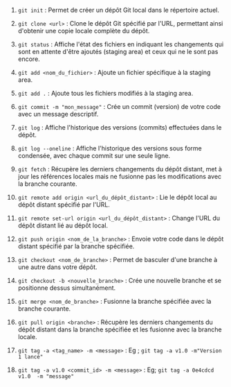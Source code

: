 1. `git init` : Permet de créer un dépôt Git local dans le répertoire actuel.
2. `git clone <url>` : Clone le dépôt Git spécifié par l'URL, permettant ainsi d'obtenir une copie locale complète du dépôt.
3. `git status` : Affiche l'état des fichiers en indiquant les changements qui sont en attente d'être ajoutés (staging area) et ceux qui ne le sont pas encore.
4. `git add <nom_du_fichier>` : Ajoute un fichier spécifique à la staging area.
5. `git add .` : Ajoute tous les fichiers modifiés à la staging area.
6. `git commit -m "mon_message"` : Crée un commit (version) de votre code avec un message descriptif.
7. `git log` : Affiche l'historique des versions (commits) effectuées dans le dépôt.
8. `git log --oneline` : Affiche l'historique des versions sous forme condensée, avec chaque commit sur une seule ligne.
9. `git fetch` : Récupère les derniers changements du dépôt distant, met à jour les références locales mais ne fusionne pas les modifications avec la branche courante.
10. `git remote add origin <url_du_dépôt_distant>` : Lie le dépôt local au dépôt distant spécifié par l'URL.
11. `git remote set-url origin <url_du_dépôt_distant>` : Change l'URL du dépôt distant lié au dépôt local.
12. `git push origin <nom_de_la_branche>` : Envoie votre code dans le dépôt distant spécifié par la branche spécifiée.
13. `git checkout <nom_de_branche>` : Permet de basculer d'une branche à une autre dans votre dépôt.
14. `git checkout -b <nouvelle_branche>` : Crée une nouvelle branche et se positionne dessus simultanément.
15. `git merge <nom_de_branche>` : Fusionne la branche spécifiée avec la branche courante.
16. `git pull origin <branche>` : Récupère les derniers changements du dépôt distant dans la branche spécifiée et les fusionne avec la branche locale.
17. `git tag -a <tag_name> -m <message>` : Eg ; `git tag -a v1.0 -m"Version 1 lancé"`

18. `git tag -a v1.0 <commit_id> -m <message>` : Eg; `git tag -a 0e4cdcd v1.0  -m "message"`